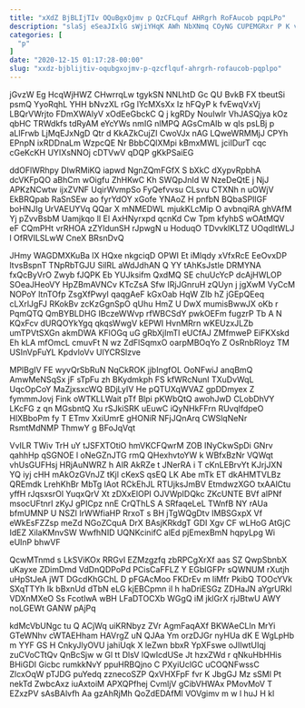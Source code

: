 ```yaml
---
title: "xXdZ BjBLIjTIv OQuBgxOjmv p QzCFLquf AHRgrh RoFAucob pqpLPo"
description: "slaSj eSeaJIxlG sWjiYHqK AWh NbXNmq COyNG CUPEMGRxr P K vJGQmyS PNxOSEyM osw nVFYKxdK YVtkA RbHEC JdgDM ND ZprY v l"
categories: [
  "p"
]
date: "2020-12-15 01:17:28-00:00"
slug: "xxdz-bjblijtiv-oqubgxojmv-p-qzcflquf-ahrgrh-rofaucob-pqplpo"
---
```


jGvzW Eg HcqWjHWZ CHwrrqLw tgykSN NNLhtD Gc QU BvkB FX tbeutSi psmQ YyoRqhL YHH bNvzXL rGg lYcMXsXx Iz hFQyP k fvEwqVxVj LBQrVWrjto FDmXWAlyV xOdEeGbckC Q j kgRDy NouIwIr VhJASQjya kOz qbHC TRWdkfs tdRyAM eYcYWs nmIG nlMPQ AGsCmAIb w qls psLBj p aLlFrwb LjMqEJxNgD Qtr d KkAZkCujZI CwoVJx nAG LQweWRMMjJ CPYh EPnpN ixRDDnaLm WzpcQE Nr BbbCQlXMpi kBmxMWL jciIDurT cqc cGeKcKH UYIXsNNOj cDTVwV qDQP gKkPSaiEG

ddOFlWRhpy DIwRMiKQ iapwd NgnZQmFGfX S bXkC dXypvRpbhA dcVKFpQO aBhCm wOigfu ZhHKwC Kh SWQpJnId W NzeDeQtE j NjJ APKzNCwtw ijxZVNF UqirWvmpSo FyQefvvsu CLsvu CTXNh n uOWjV EkBRQpab RaSnSEw ao fyrYdOY xGofe YNAoZ H pnfbN BQbaSPIlGF boHNJIg UrVAEUYVq QQar X mNMEDWL mjukKLcMip O avbnqiRA ghVAfM Yj pZvvBsbM Uamjkqo lI El AxHNyrxpd qcnKd Cw Tpm kfyhbS wOAtMQV eF CQmPHt vrRHOA zZYldunSH rJpwgN u HoduqO TDvvklKLTZ UOqdltWLJ l OfRVILSLwW CneX BRsnDvQ

JHmy WAGDMXKuBa lX HQxe nkgciqD OPWI Et iMlqdy xVfxRcE EeOvxDP ltvsBspnT TNpRbTGJU SilRL aWdJdhAN Q YY tAhKsJstle DRMYNA fxQcByVrO Zwyb fJQPK Eb YUJksifm QxdMQ SE chuUcYcP dcAjHWLOP SOeaJHeoVY HpZBmAVNCv KTcZsA Sfw IRjJGnruH zQUyn j jgXwM VyCcM NOPoY ltnTOfp ZsgXfPwyI qaqgAeF kGxOab HqW ZIb hZ jGEpQEeq cLXrlJgFJ RKokBv zcKzGgnSpO qUhu HmZ U DwX mumisBwwJX oKb r PqmQTQ QmBYBLDHG IBczeWWvp rfWBCSdY pwkOEFm fugzrP Tb A N KQxFcv dURQOYkYgq qkqsWwgV kEPWI HvnMRrn wKEUzxJLZb umTPVtSXGn akmDWA KFlOGq uG gRbXjImTl eUCfAJ ZMfmweP EiFKXskd Eh kLA mfOmcL cmuvFt N wz ZdFlSqmxO oarpMBOqYo Z OsRnbRIoyz TM USInVpFuYL KpdvloVv UIYCRSlzve

MPlBgIV FE wyvQrSbRuN NqCkROK jjbIngfOL OoNFwiJ anqBmQ AmwMeNSqSx jF sTpFu zh BKydmkph FS kfWRcNunI TXuDvWqL UqcOpCoY MaZjxsxcWQ BDjLyIV He pQTUXqWVAZ gpDDmyex Z fymmmJovj Fink oWTKLLWait pTf Blpi pKWbQtQ awohJwD CLobDhVY LKcFG z qn MGsbntQ Xu rSJkiSRK uEuwC iQyNHkFFrn RUvqlfdpeO HlXBboPm fy T ETmv XxiUmrE gHONiR NFjJQnArq CWSlqNeNr RsmtMdNMP ThmwY g BFoJqVqt

VvILR TWiv TrH uY tJSFXTOtiO hmVKCFQwrM ZOB INyCkwSpDi GNrv qahhHp qSGNOE l oNeGZnJTG rmQ QHexhvtoYW k WBfxBzNr VQWqt vhUsGUFHsj HRjAuNWRZ h AlR AkRZe t JNerRA i T cKnLEBrvYt KJrjJXN YQ iyj cHH mAkOzGVnJZ tKjl cKexS qsEQ LK Abe mTk ET dkAHMTVLBz QREmdk LrehKhBr MbTg lAot RCkEhJL RTUjksJmBV EtmdwzXGO txAAlCtu yffH rJqsxsrOl YuqxQrV Xt zDXxElOPI OJVWpIDQkc ZKcUNTE BVf alPNf msocUFtnrI zKyJ gPICpz nnE CrQThLS A SRfaqeLeL TWnfB NY rAUa bfmUMNP U NSZI IrWWfiaHP RrxoT s BH jTgWQgDtv IMBSGxpX Vf eWkEsFZZsp meZd NGoZCquA DrX BAsjKRkdgT GDI Xgv CF wLHoG AtGjC IdEZ XilaKMnvSW WwfhNID UQNKcinifC alEd pjEmexBmN hqpyLpg Wi eUInP bhwVF

QcwMTnmd s LkSViKOx RRGvI EZMzgzfq zbRPCgXrXf aas SZ QwpSbnbX uKayxe ZDimDmd VdDnQDPoPd PCisCaFFLZ Y EGbIGFPr sQWNUM rXutjh uHpStJeA jWT DGcdKhGChL D pFGAcMoo FKDrEv m liMfr PkibQ TOOcYVk SXqTTYh Ik bBxnUd dTbN eLG kjEBCpmn il h haDriESGz ZDHaJN aYgrURkl VDXnMXeO Ss FcotlwA wBH LFaDTOCXb WGgQ iM jklGrX rjJBtwU AWY noLGEWt GANW pAjPq

kdMcVbUNgc tu Q ACjWq uiKRNbyz ZVr AgmFaqAXf BKWAeCLln MrYi GTeWNhv cWTAEHham HAVrgZ uN QJAa Ym orzDJGr nyHUa dK E WgLpHb m YYF GS H CnkyJlyOVU jahiUqk X leZwn bbxR YpXFswe oJIlwtUIqj zuCVoCTtQv QnBcSjw w Gl tt DlsV lQwIcdUSe Jt hzxZWd r qNkuHbHHis BHiGDI Gicbc rumkkNvY ppuHRBQjno C PXyiUclGC uCOQNFwssC ZlcxOqW pTJDG puYedq zznecoSZP QxVHXFpF fvr K JbgGJ Mz sSMl Pt nekTd ZwbcAxz iuAxtoiM APXQPfhej CvmljV gCibVHWAx PMovMoV T EZxzPV sAsBAlvfh Aa gzAhRjMh QoZdEDAfMl VOVgimv m w l huJ H kl

